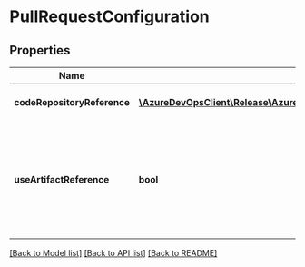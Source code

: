 # PullRequestConfiguration

## Properties
Name | Type | Description | Notes
------------ | ------------- | ------------- | -------------
**codeRepositoryReference** | [**\AzureDevOpsClient\Release\AzureDevOpsClient\Release\Model\CodeRepositoryReference**](CodeRepositoryReference.md) | Code repository reference. | [optional] 
**useArtifactReference** | **bool** | In case of Source based artifacts, Code reference will be present in Artifact details. | [optional] 

[[Back to Model list]](../README.md#documentation-for-models) [[Back to API list]](../README.md#documentation-for-api-endpoints) [[Back to README]](../README.md)


